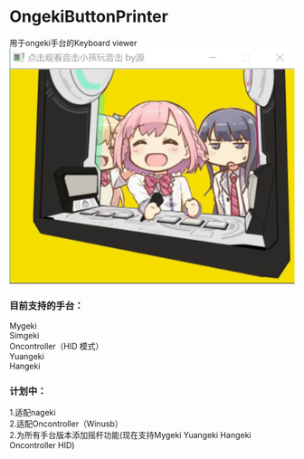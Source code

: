 # OngekiButtonPrinter
用于ongeki手台的Keyboard viewer  
![Assembly photo](pictures/picture1.gif)

### 目前支持的手台：
Mygeki  
Simgeki  
Oncontroller（HID 模式）  
Yuangeki  
Hangeki

### 计划中：
1.适配nageki  
2.适配Oncontroller（Winusb）  
2.为所有手台版本添加摇杆功能(现在支持Mygeki Yuangeki Hangeki Oncontroller HID)

